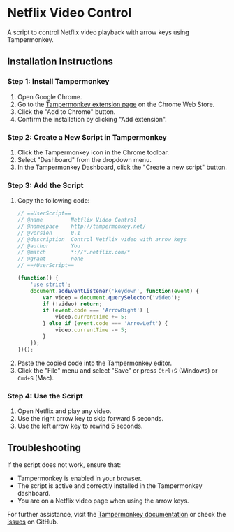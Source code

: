 # Netflix Video Control

A script to control Netflix video playback with arrow keys using Tampermonkey.

## Installation Instructions

### Step 1: Install Tampermonkey
1. Open Google Chrome.
2. Go to the [Tampermonkey extension page](https://chrome.google.com/webstore/detail/tampermonkey/dhdgffkkebhmkfjojejmpbldmpobfkfo) on the Chrome Web Store.
3. Click the "Add to Chrome" button.
4. Confirm the installation by clicking "Add extension".

### Step 2: Create a New Script in Tampermonkey
1. Click the Tampermonkey icon in the Chrome toolbar.
2. Select "Dashboard" from the dropdown menu.
3. In the Tampermonkey Dashboard, click the "Create a new script" button.

### Step 3: Add the Script
1. Copy the following code:
    ```javascript
    // ==UserScript==
    // @name         Netflix Video Control
    // @namespace    http://tampermonkey.net/
    // @version      0.1
    // @description  Control Netflix video with arrow keys
    // @author       You
    // @match        *://*.netflix.com/*
    // @grant        none
    // ==/UserScript==

    (function() {
        'use strict';
        document.addEventListener('keydown', function(event) {
            var video = document.querySelector('video');
            if (!video) return;
            if (event.code === 'ArrowRight') {
                video.currentTime += 5;
            } else if (event.code === 'ArrowLeft') {
                video.currentTime -= 5;
            }
        });
    })();
    ```
2. Paste the copied code into the Tampermonkey editor.
3. Click the "File" menu and select "Save" or press `Ctrl+S` (Windows) or `Cmd+S` (Mac).

### Step 4: Use the Script
1. Open Netflix and play any video.
2. Use the right arrow key to skip forward 5 seconds.
3. Use the left arrow key to rewind 5 seconds.

## Troubleshooting
If the script does not work, ensure that:
- Tampermonkey is enabled in your browser.
- The script is active and correctly installed in the Tampermonkey dashboard.
- You are on a Netflix video page when using the arrow keys.

For further assistance, visit the [Tampermonkey documentation](https://www.tampermonkey.net/documentation.php) or check the [issues](https://github.com/tampermonkey/tampermonkey/issues) on GitHub.
